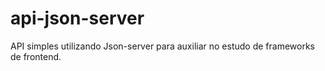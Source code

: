 # api-json-server
API simples utilizando Json-server para auxiliar no estudo de frameworks de frontend.
